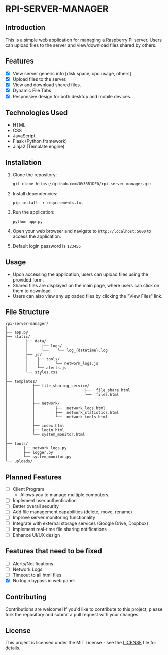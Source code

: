 # RPI-SERVER-MANAGER

## Introduction
This is a simple web application for managing a Raspberry Pi server. Users can upload files to the server and view/download files shared by others.

## Features
- [x] View server generic info [disk space, cpu usage, others]
- [x] Upload files to the server.
- [x] View and download shared files.
- [x] Dynamic File Tabs
- [x] Responsive design for both desktop and mobile devices.

## Technologies Used
- HTML
- CSS
- JavaScript
- Flask (Python framework)
- Jinja2 (Template engine)

## Installation
1. Clone the repository:
    ```
    git clone https://github.com/0V3RR1DE0/rpi-server-manager.git
    ```

2. Install dependencies:
    ```
    pip install -r requirements.txt
    ```

3. Run the application:
    ```
    python app.py
    ```

4. Open your web browser and navigate to `http://localhost:5000` to access the application.

5. Default login password is `123456`

## Usage
- Upon accessing the application, users can upload files using the provided form.
- Shared files are displayed on the main page, where users can click on them to download.
- Users can also view any uploaded files by clicking the "View Files" link.

## File Structure
```
rpi-server-manager/
│
├── app.py
├── static/
│        ├── data/
│        │      ├── logs/
│        │      └──    └── log_{datetime}.log
│        ├── js/
│        │    ├── tools/
│        │    │       └── network_logs.js
│        │    └── alerts.js
│        └── styles.css
│
├── templates/
│           ├── file_sharing_service/
│           │                      ├──  file_share.html
│           │                      └──  files.html
│           │
│           ├── network/
│           │         ├──  network_logs.html
│           │         ├──  network_statistics.html
│           │         └──  network_tools.html
│           │
│           ├── index.html
│           ├── login.html
│           └── system_monitor.html
│
├── tools/
│       ├── network_logs.py
│       ├── logger.py
│       └── system_monitor.py
└── uploads/
```

## Planned Features
- [ ] Client Program
    - Allows you to manage multiple computers.
- [ ] Implement user authentication
- [ ] Better overall security
- [ ] Add file management capabilities (delete, move, rename)
- [ ] Improve server monitoring functionality
- [ ] Integrate with external storage services (Google Drive, Dropbox)
- [ ] Implement real-time file sharing notifications
- [ ] Enhance UI/UX design

## Features that need to be fixed
- [ ] Alerts/Notifications
- [ ] Network Logs
- [ ] Timeout to all html files
- [x] No login bypass in web panel

## Contributing
Contributions are welcome! If you'd like to contribute to this project, please fork the repository and submit a pull request with your changes.

## License
This project is licensed under the MIT License - see the [LICENSE](LICENSE) file for details.
